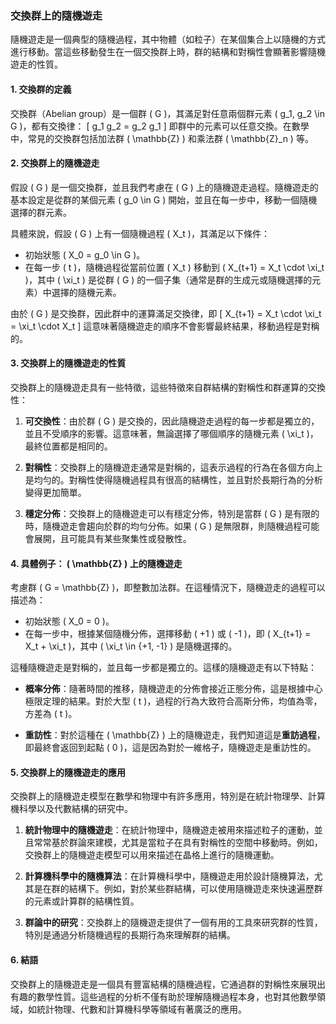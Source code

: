 ### 交換群上的隨機遊走

隨機遊走是一個典型的隨機過程，其中物體（如粒子）在某個集合上以隨機的方式進行移動。當這些移動發生在一個交換群上時，群的結構和對稱性會顯著影響隨機遊走的性質。

#### 1. 交換群的定義

交換群（Abelian group）是一個群 \( G \)，其滿足對任意兩個群元素 \( g_1, g_2 \in G \)，都有交換律：
\[
g_1 g_2 = g_2 g_1
\]
即群中的元素可以任意交換。在數學中，常見的交換群包括加法群 \( \mathbb{Z} \) 和乘法群 \( \mathbb{Z}_n \) 等。

#### 2. 交換群上的隨機遊走

假設 \( G \) 是一個交換群，並且我們考慮在 \( G \) 上的隨機遊走過程。隨機遊走的基本設定是從群的某個元素 \( g_0 \in G \) 開始，並且在每一步中，移動一個隨機選擇的群元素。

具體來說，假設 \( G \) 上有一個隨機過程 \( X_t \)，其滿足以下條件：
- 初始狀態 \( X_0 = g_0 \in G \)。
- 在每一步 \( t \)，隨機過程從當前位置 \( X_t \) 移動到 \( X_{t+1} = X_t \cdot \xi_t \)，其中 \( \xi_t \) 是從群 \( G \) 的一個子集（通常是群的生成元或隨機選擇的元素）中選擇的隨機元素。

由於 \( G \) 是交換群，因此群中的運算滿足交換律，即
\[
X_{t+1} = X_t \cdot \xi_t = \xi_t \cdot X_t
\]
這意味著隨機遊走的順序不會影響最終結果，移動過程是對稱的。

#### 3. 交換群上的隨機遊走的性質

交換群上的隨機遊走具有一些特徵，這些特徵來自群結構的對稱性和群運算的交換性：

1. **可交換性**：由於群 \( G \) 是交換的，因此隨機遊走過程的每一步都是獨立的，並且不受順序的影響。這意味著，無論選擇了哪個順序的隨機元素 \( \xi_t \)，最終位置都是相同的。

2. **對稱性**：交換群上的隨機遊走通常是對稱的，這表示過程的行為在各個方向上是均勻的。對稱性使得隨機過程具有很高的結構性，並且對於長期行為的分析變得更加簡單。

3. **穩定分佈**：交換群上的隨機遊走可以有穩定分佈，特別是當群 \( G \) 是有限的時，隨機遊走會趨向於群的均勻分佈。如果 \( G \) 是無限群，則隨機過程可能會展開，且可能具有某些聚集性或發散性。

#### 4. 具體例子： \( \mathbb{Z} \) 上的隨機遊走

考慮群 \( G = \mathbb{Z} \)，即整數加法群。在這種情況下，隨機遊走的過程可以描述為：

- 初始狀態 \( X_0 = 0 \)。
- 在每一步中，根據某個隨機分佈，選擇移動 \( +1 \) 或 \( -1 \)，即 \( X_{t+1} = X_t + \xi_t \)，其中 \( \xi_t \in \{+1, -1\} \) 是隨機選擇的。

這種隨機遊走是對稱的，並且每一步都是獨立的。這樣的隨機遊走有以下特點：
- **概率分佈**：隨著時間的推移，隨機遊走的分佈會接近正態分佈，這是根據中心極限定理的結果。對於大型 \( t \)，過程的行為大致符合高斯分佈，均值為零，方差為 \( t \)。
  
- **重訪性**：對於這種在 \( \mathbb{Z} \) 上的隨機遊走，我們知道這是**重訪過程**，即最終會返回到起點 \( 0 \)，這是因為對於一維格子，隨機遊走是重訪性的。

#### 5. 交換群上的隨機遊走的應用

交換群上的隨機遊走模型在數學和物理中有許多應用，特別是在統計物理學、計算機科學以及代數結構的研究中。

1. **統計物理中的隨機遊走**：在統計物理中，隨機遊走被用來描述粒子的運動，並且常常基於群論來建模，尤其是當粒子在具有對稱性的空間中移動時。例如，交換群上的隨機遊走模型可以用來描述在晶格上進行的隨機運動。

2. **計算機科學中的隨機算法**：在計算機科學中，隨機遊走用於設計隨機算法，尤其是在群的結構下。例如，對於某些群結構，可以使用隨機遊走來快速遍歷群的元素或計算群的結構性質。

3. **群論中的研究**：交換群上的隨機遊走提供了一個有用的工具來研究群的性質，特別是通過分析隨機過程的長期行為來理解群的結構。

#### 6. 結語

交換群上的隨機遊走是一個具有豐富結構的隨機過程，它通過群的對稱性來展現出有趣的數學性質。這些過程的分析不僅有助於理解隨機過程本身，也對其他數學領域，如統計物理、代數和計算機科學等領域有著廣泛的應用。